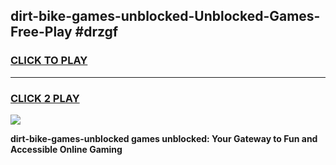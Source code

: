 
## dirt-bike-games-unblocked-Unblocked-Games-Free-Play #drzgf
<h3>
<a href="https://us.freeplayer.one?title=dirt-bike-games-unblocked&ref=9M">CLICK TO PLAY</a></h3>
<hr>

<h3>
<a href="https://us.freeplayer.one?title=dirt-bike-games-unblocked&ref=9M">CLICK 2 PLAY</a>
  
</h3>

<a href="https://us.freeplayer.one?title=dirt-bike-games-unblocked&ref=9M"><img src="https://clearcache.store/games.png"></a>


**dirt-bike-games-unblocked games unblocked: Your Gateway to Fun and Accessible Online Gaming**
